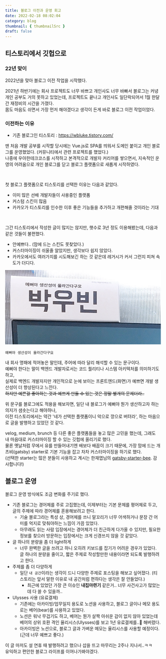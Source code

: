```yaml
---
title: 블로그 이전과 운영 회고
date: 2022-02-18 08:02:04
category: blog
thumbnail: { thumbnailSrc }
draft: false
---
```


## 티스토리에서 깃헙으로

### 22년 맞이

2022년을 맞아 블로그 이전 작업을 시작했다.  

2021년 하반기에는 회사 프로젝트도 너무 바쁘고 개인사도 너무 바빠서 블로그는 커녕 개인 공부도 거의 못하고 있었는데, 프로젝트도 끝나고 개인사도 일단락되어서 1월 한달 간 재정비의 시간을 가졌다.  
몸도 마음도 쉬면서 가장 먼저 해야겠다고 생각이 든게 바로 블로그 이전 작업이었다.  

### 이전하는 이유

- 기존 블로그인 티스토리 : https://wbluke.tistory.com/  

맨 처음 개발 공부를 시작할 당시에는 Vue.js로 SPA를 띄워서 도메인 붙이고 개인 블로그를 운영했었다. (커뮤니티에서 관련 프로젝트를 했었다.)  
나중에 우아한테크코스를 시작하고 본격적으로 개발자 커리어를 쌓으면서, 지속적인 운영의 어려움으로 개인 블로그를 닫고 블로그 플랫폼으로 새롭게 시작하였다.  

<br/>

첫 블로그 플랫폼으로 티스토리를 선택한 이유는 다음과 같았다.  
- 이미 많은 선배 개발자들이 사용중인 플랫폼
- 커스텀 스킨이 많음
- 카카오가 티스토리를 인수한 이후 좋은 기능들을 추가하고 개편해줄 것이라는 기대

<br/>

그간 티스토리에서 작성한 글이 많지는 않지만, 햇수로 3년 정도 이용해봤는데, 다음과 같은 것들이 불편했다.  
- 안예쁘다.. (맘에 드는 스킨도 못찾았다.)
- 커스터마이징이 쉬울줄 알았지만, 생각보다 쉽지 않았다.
- 카카오에서도 여러가지를 시도해보긴 하는 것 같은데 레거시가 커서 그런지 피쳐 속도가 더디다.

![회사명패](images/블로그-이전과-운영-회고-01.png)

`예뻐야 생산성이 올라간다구요`

내 회사 명패에 적어놓은 말인데, 주어에 따라 달리 해석할 수 있는 문구이다.  
예뻐야 한다는 말이 백엔드 개발자로서는 코드 퀄리티나 시스템 아키텍처를 의미하기도 하고,  
실제로 백엔드 개발자지만 개인적으로 눈에 보이는 프론트엔드(화면)가 예쁘면 개발 생산성이 더 향상된다고 느낀다.  
~~하지만 예쁜걸 좋아하는 것과 예쁘게 만들 수 있는 것은 정말 별개의 문제더라..~~  

위 문구를 블로그에도 적용을 해보자면, 일단 내 블로그가 예뻐야 뭔가 생산하고자 하는 의지가 샘솟는다고 해야하나,  
이전 티스토리에서는 약간 '네가 선택한 플랫폼이니 악으로 깡으로 버텨라', 하는 마음으로 글을 발행하고 있었던 것 같다.  

velog, medium, brunch 등 다른 좋은 플랫폼들을 놓고 많은 고민을 했는데, 그래도 내 마음대로 커스터마이징 할 수 있는 깃헙에 올리기로 했다.  
물론 옛날처럼 무에서 유를 만들어내기엔 배보다 배꼽이 크기 때문에, 가장 맘에 드는 개츠비(gatsby) starter로 기본 기능을 잡고 차차 커스터마이징을 하기로 했다.  
(선택한 starter는 많은 분들이 사용하고 계시는 한재엽님의 [gatsby-starter-bee](https://github.com/JaeYeopHan/gatsby-starter-bee). 감사합니다!)  


## 블로그 운영

블로그 운영 방식에도 조금 변화를 주기로 했다.  

- 기존 블로그는 경어체를 주로 고집했는데, 이제부터는 기본 문체를 평어체로 두고, 글의 주제에 따라 경어체를 혼용해보려고 한다.
    - 기술 블로그라는 특성 상, 경어체를 쓰니 말꼬리가 너무 어색하거나 문장 간 어미를 억지로 맞춰야하는 느낌이 가끔 있었다.
    - 아무래도 읽는 사람 입장에서는 경어체가 더 친근하게 다가올 수 있지만, 필요한 정보를 찾으러 방문하는 입장에서는 크게 신경쓰지 않을 것 같았다.
- 글 하나의 분량을 좀 더 light하게
    - 너무 완벽한 글을 쓰려고 하니 오히려 키보드를 잡기가 어려운 경우가 있었다. 글 하나의 분량을 줄이고, 짧은 주제로 작성할만한 내용이라면 되도록 발행하려고 한다.
- 주제를 좀 더 다양하게
    - 일단 `내 공간`이라는 생각이 드니 다양한 주제로 포스팅을 해보고 싶어졌다. (티스토리는 앞서 말한 이유로 내 공간처럼 편하다는 생각은 잘 안들었다.)
        - 최근에 있었던 가장 큰 이슈인 **내집마련기** 같은거.. 너무 사건사고가 많았는데 다 쓸 수 있을까..
- Ulysses 사용 (유료결제)
    - 기존에는 아카이빙/업무일지 용도로 노션을 사용하고, 블로그 글이나 메모 용도로는 베어(bear)를 사용하고 있었다.
    - 노션은 워낙 무겁기도 하고, 베어는 뭔가 살짝 아쉬운 감이 없지 않아 있었는데 베어의 상위 호환 격인 율리시스(Ulysses)를 보고 1년 유료결제를..🥲 해버렸다.
    - 아카이빙은 노션으로, 블로그 글과 가벼운 메모는 율리시스를 사용할 예정이다. (근데 너무 예쁘고 좋다.)


이 글 마저도 설 연휴 때 발행하려고 했으나 삽을 뜨고 마무리는 2주나 지나서..ㅋㅋ  
유익하고 편안한 블로그 라이프를 이어나가봐야겠다.  